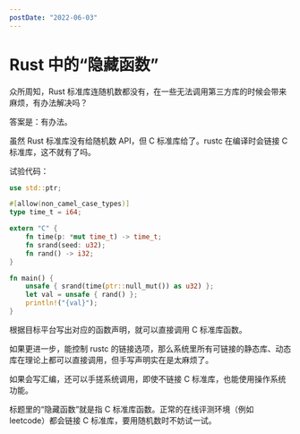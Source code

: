 ```yaml
---
postDate: "2022-06-03"
---
```


# Rust 中的“隐藏函数”

众所周知，Rust 标准库连随机数都没有，在一些无法调用第三方库的时候会带来麻烦，有办法解决吗？

答案是：有办法。

虽然 Rust 标准库没有给随机数 API，但 C 标准库给了。rustc 在编译时会链接 C 标准库，这不就有了吗。

试验代码：

```rust
use std::ptr;

#[allow(non_camel_case_types)]
type time_t = i64;

extern "C" {
    fn time(p: *mut time_t) -> time_t;
    fn srand(seed: u32);
    fn rand() -> i32;
}

fn main() {
    unsafe { srand(time(ptr::null_mut()) as u32) };
    let val = unsafe { rand() };
    println!("{val}");
}
```

根据目标平台写出对应的函数声明，就可以直接调用 C 标准库函数。

如果更进一步，能控制 rustc 的链接选项，那么系统里所有可链接的静态库、动态库在理论上都可以直接调用，但手写声明实在是太麻烦了。

如果会写汇编，还可以手搓系统调用，即使不链接 C 标准库，也能使用操作系统功能。

标题里的“隐藏函数”就是指 C 标准库函数。正常的在线评测环境（例如 leetcode）都会链接 C 标准库，要用随机数时不妨试一试。
